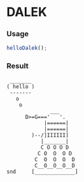 
DALEK
===

### Usage

```js
helloDalek();
```

### Result

```
 _______
( hello )
 -------
   o
    o
              ___
      D>=G==='   '.
            |======|
            |======|
        )--/]IIIIII]
           |_______|
           C O O O D
          C O  O  O D
         C  O  O  O  D
         C__O__O__O__D
snd     [_____________]
```
    